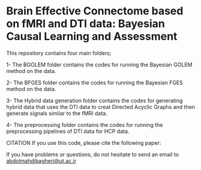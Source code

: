 # Brain Effective Connectome based on fMRI and DTI data: Bayesian Causal Learning and Assessment

This repository contains four main folders;

1- The BGOLEM folder contains the codes for running the Bayesian GOLEM method on the data.

2- The BFGES folder contains the codes for running the Bayesian FGES method on the data.

3- The Hybrid data generation folder contains the codes for generating hybrid data that uses the DTI data to creat Directed Acyclic Graphs and then generate signals similar to the fMRI data.

4- The preprocessing folder contains the codes for running the preprocessing pipelines of DTI data for HCP data.



CITATION
If you use this code, please cite the following paper:



If you have problems or questions, do not hesitate to send an email to abdolmahdibagheri@ut.ac.ir
